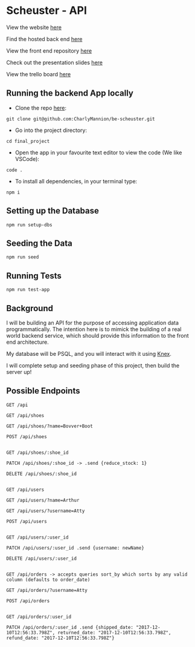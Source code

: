 # Scheuster - API

View the website [here](https://scheuster.netlify.app/)

Find the hosted back end [here](https://scheuster-backend.herokuapp.com/playerlist)

View the front end repository [here](https://github.com/CharlyMannion/fe-scheuster)

Check out the presentation slides [here](https://docs.google.com/presentation/d/1CiV3ls1eskvFRgxnzb3ImigvVxlpMBCXm5KJqQg78ao/edit#slide=id.p)

View the trello board [here](https://trello.com/b/DpW95zmA/scheuster)

## Running the backend App locally
* Clone the repo [here](https://github.com/CharlyMannion/be-scheuster): 
```
git clone git@github.com:CharlyMannion/be-scheuster.git
```
* Go into the project directory:
```
cd final_project
```
* Open the app in your favourite text editor to view the code (We like VSCode):
```
code .
```
* To install all dependencies, in your terminal type:
```
npm i
```

## Setting up the Database
```
npm run setup-dbs
```

## Seeding the Data
```
npm run seed
```

## Running Tests
```
npm run test-app
```

## Background

I will be building an API for the purpose of accessing application data programmatically. The intention here is to mimick the building of a real world backend service, which should provide this information to the front end architecture.

My database will be PSQL, and you will interact with it using [Knex](https://knexjs.org).

I will complete setup and seeding phase of this project, then build the server up! 


## Possible Endpoints

```
GET /api

GET /api/shoes

GET /api/shoes/?name=Bovver+Boot

POST /api/shoes


GET /api/shoes/:shoe_id

PATCH /api/shoes/:shoe_id -> .send {reduce_stock: 1}

DELETE /api/shoes/:shoe_id


GET /api/users

GET /api/users/?name=Arthur

GET /api/users/?username=Atty

POST /api/users


GET /api/users/:user_id

PATCH /api/users/:user_id .send {username: newName}

DELETE /api/users/:user_id


GET /api/orders -> accepts queries sort_by which sorts by any valid column (defaults to order_date)

GET /api/orders/?username=Atty

POST /api/orders


GET /api/orders/:user_id

PATCH /api/orders/:user_id .send {shipped_date: "2017-12-10T12:56:33.798Z", returned_date: "2017-12-10T12:56:33.798Z", refund_date: "2017-12-10T12:56:33.798Z"}
```